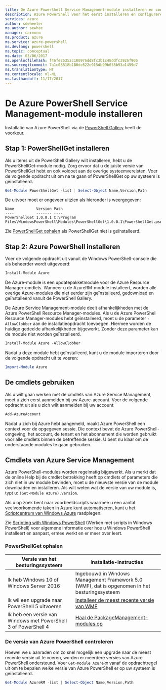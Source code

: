 ```yaml
---
title: De Azure PowerShell Service Management-module installeren en configureren | Microsoft Docs
description: Azure PowerShell voor het eerst installeren en configureren.
services: azure
author: sdwheeler
ms.author: sewhee
manager: carmonm
ms.product: azure
ms.service: azure-powershell
ms.devlang: powershell
ms.topic: conceptual
ms.date: 03/06/2017
ms.openlocfilehash: f46fe25352c100976dd8fc3b1c48ddfc3926f906
ms.sourcegitcommit: 7a1c08518b180de822c915db99b055b93a1459d7
ms.translationtype: HT
ms.contentlocale: nl-NL
ms.lasthandoff: 11/17/2017
---
```

# <a name="installing-the-azure-powershell-service-management-module"></a>De Azure PowerShell Service Management-module installeren

Installatie van Azure PowerShell via de [PowerShell Gallery](https://www.powershellgallery.com/) heeft de voorkeur.

## <a name="step-1-install-powershellget"></a>Stap 1: PowerShellGet installeren

Als u items uit de PowerShell Gallery wilt installeren, hebt u de PowerShellGet-module nodig. Zorg ervoor dat u de juiste versie van PowerShellGet hebt en ook voldoet aan de overige systeemvereisten. Voer de volgende opdracht uit om na te gaan of PowerShellGet op uw systeem is geïnstalleerd.

```powershell
Get-Module PowerShellGet -list | Select-Object Name,Version,Path
```

De uitvoer moet er ongeveer uitzien als hieronder is weergegeven:

```
Name          Version Path
----          ------- ----
PowerShellGet 1.0.0.1 C:\Program Files\WindowsPowerShell\Modules\PowerShellGet\1.0.0.1\PowerShellGet.psd1
```

Zie [PowerShellGet ophalen](#how-to-get-powershellget) als PowerShellGet niet is geïnstalleerd.

## <a name="step-2-install-azure-powershell"></a>Stap 2: Azure PowerShell installeren

Voer de volgende opdracht uit vanuit de Windows PowerShell-console die als beheerder wordt uitgevoerd:

```powershell
Install-Module Azure
```

De Azure-module is een updatepakketmodule voor de Azure Resource Manager-cmdlets. Wanneer u de AzureRM-module installeert, worden alle overige Azure-modules die niet eerder zijn geïnstalleerd, gedownload en geïnstalleerd vanuit de PowerShell Gallery.

De Azure Service Management-module deelt afhankelijkheden met de Azure PowerShell Resource Manager-modules. Als u de Azure PowerShell Resource Manager-modules hebt geïnstalleerd, moet u de parameter `-AllowClobber` aan de installatieopdracht toevoegen. Hiermee worden de huidige gedeelde afhankelijkheden bijgewerkt. Zonder deze parameter kan de module niet worden geïnstalleerd.

```powershell
Install-Module Azure -AllowClobber
```

Nadat u deze module hebt geïnstalleerd, kunt u de module importeren door de volgende opdracht uit te voeren:

```powershell
Import-Module Azure
```

## <a name="to-use-the-cmdlets"></a>De cmdlets gebruiken

Als u wilt gaan werken met de cmdlets van Azure Service Management, moet u zich eerst aanmelden bij uw Azure-account. Voer de volgende opdracht uit als u zich wilt aanmelden bij uw account:

```powershell
Add-AzureAccount
```

Nadat u zich bij Azure hebt aangemeld, maakt Azure PowerShell een context voor de opgegeven sessie. Die context bevat de Azure PowerShell-omgeving, het account, de tenant en het abonnement die worden gebruikt voor alle cmdlets binnen de betreffende sessie. U bent nu klaar om de onderstaande modules te gaan gebruiken.

## <a name="azure-service-management-cmdlets"></a>Cmdlets van Azure Service Management

Azure PowerShell-modules worden regelmatig bijgewerkt. Als u merkt dat de online Help bij de cmdlet betrekking heeft op cmdlets of parameters die zich niet in uw module bevinden, moet u de nieuwste versie van de module downloaden en installeren. Als wilt weten wat de versie van uw module is, typt u: `(Get-Module Azure).Version`.

Als u op zoek bent naar voorbeeldscripts waarmee u een aantal veelvoorkomende taken in Azure kunt automatiseren, kunt u het [Scriptcentrum van Windows Azure](http://www.windowsazure.com/documentation/scripts/) raadplegen.

Zie [Scripting with Windows PowerShell](http://go.microsoft.com/fwlink/p/?linkid=320210) (Werken met scripts in Windows PowerShell) voor algemene informatie over hoe u Windows PowerShell installeert en aanpast, ermee werkt en er meer over leert.

### <a name="how-to-get-powershellget"></a>PowerShellGet ophalen

|Versie van het besturingssysteem|Installatie-instructies|
|---|---|
|Ik heb Windows 10 of Windows Server 2016|Ingebouwd in Windows Management Framework 5.0 (WMF), dat is opgenomen in het besturingssysteem|
|Ik wil een upgrade naar PowerShell 5 uitvoeren|[Installeer de meest recente versie van WMF](https://www.microsoft.com/en-us/download/details.aspx?id=54616)|
|Ik heb een versie van Windows met PowerShell 3 of PowerShell 4|[Haal de PackageManagement-modules op](http://go.microsoft.com/fwlink/?LinkID=746217)|

<a id="helpmechoose"></a>
### <a name="checking-the-version-of-azure-powershell"></a>De versie van Azure PowerShell controleren

Hoewel we u aanraden om zo snel mogelijk een upgrade naar de meest recente versie uit te voeren, worden er meerdere versies van Azure PowerShell ondersteund. Voer `Get-Module AzureRM` vanaf de opdrachtregel uit om te bepalen welke versie van Azure PowerShell er op uw systeem is geïnstalleerd.

```powershell
Get-Module AzureRM -list | Select-Object Name,Version,Path
```
